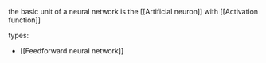 the basic unit of a neural network is the [[Artificial neuron]] with [[Activation function]]

types:
- [[Feedforward neural network]]


